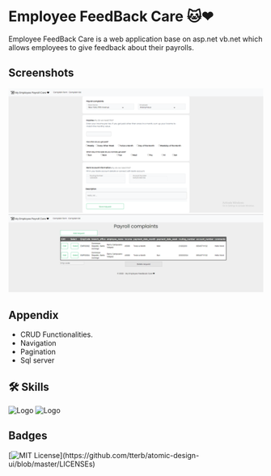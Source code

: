 
# Employee FeedBack Care 🐱‍❤

Employee FeedBack Care is a web application base on asp.net vb.net which allows employees to give feedback about their payrolls.




## Screenshots

![App Screenshot](https://github.com/Daniels-not/EmployeeFeedBack/blob/master/FORM%20PRINCIPAL.PNG)
![App Screenshot](https://github.com/Daniels-not/EmployeeFeedBack/blob/master/FORMULARIO%20DE%20LISTAR.PNG)


## Appendix

- CRUD Functionalities.
- Navigation
- Pagination
- Sql server


## 🛠 Skills

![Logo](https://img.shields.io/badge/C%23-239120?style=for-the-badge&logo=c-sharp&logoColor=white) ![Logo](https://img.shields.io/badge/.NET-5C2D91?style=for-the-badge&logo=.net&logoColor=white)

## Badges


[![MIT License](https://img.shields.io/apm/l/atomic-design-ui.svg?)](https://github.com/tterb/atomic-design-ui/blob/master/LICENSEs)
